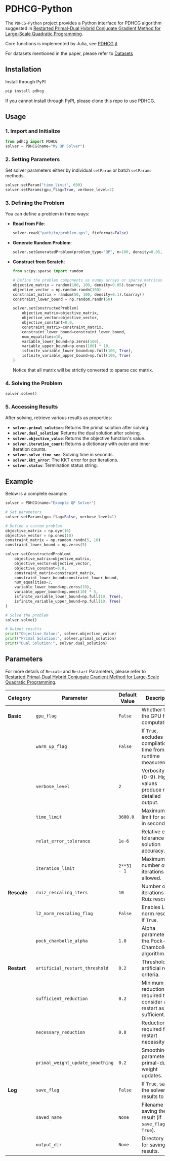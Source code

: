 
# PDHCG-Python
The `PDHCG-Python` project provides a Python interface for PDHCG algorithm suggested in [Restarted Primal-Dual Hybrid Conjugate Gradient Method for Large-Scale Quadratic Programming](https://arxiv.org/abs/2405.16160).

Core functions is implemented by Julia, see [PDHCG.jl](https://github.com/Huangyc98/PDHCG.jl).

For datasets mentioned in the paper, please refer to [Datasets](https://github.com/Lhongpei/QP_datasets)
## Installation

Install through PyPI

```bash
pip install pdhcg
```
If you cannot install through PyPI, please clone this repo to use PDHCG.

## Usage

### 1. Import and Initialize

```python
from pdhcg import PDHCG  
solver = PDHCG(name="My QP Solver")
```

### 2. Setting Parameters

Set solver parameters either by individual `setParam` or batch `setParams` methods.

```python
solver.setParam("time_limit", 600)
solver.setParams(gpu_flag=True, verbose_level=2)
```


### 3. Defining the Problem

You can define a problem in three ways:

- **Read from File**:

  ```python
  solver.read("path/to/problem.qps", fixformat=False)
  ```

- **Generate Random Problem**:

  ```python
  solver.setGeneratedProblem(problem_type="QP", n=100, density=0.05, seed=42)
  ```

- **Construct from Scratch**:

  ```python
  from scipy.sparse import random

  # Define the problem components as numpy arrays or sparse matrices
  objective_matrix = random(100, 100, density=0.05).toarray()
  objective_vector = np.random.randn(100)
  constraint_matrix = random(50, 100, density=0.1).toarray()
  constraint_lower_bound = np.random.randn(50)
  
  solver.setConstructedProblem(
      objective_matrix=objective_matrix,
      objective_vector=objective_vector,
      objective_constant=0.0,
      constraint_matrix=constraint_matrix,
      constraint_lower_bound=constraint_lower_bound,
      num_equalities=10,
      variable_lower_bound=np.zeros(100),
      variable_upper_bound=np.ones(100) * 10,
      isfinite_variable_lower_bound=np.full(100, True),
      isfinite_variable_upper_bound=np.full(100, True)
  )
  ```

  Notice that all matrix will be strictly converted to sparse csc matrix.

### 4. Solving the Problem

```python
solver.solve()
```

### 5. Accessing Results

After solving, retrieve various results as properties:

- **`solver.primal_solution`**: Returns the primal solution after solving.
- **`solver.dual_solution`**: Returns the dual solution after solving.
- **`solver.objective_value`**: Returns the objective function's value.
- **`solver.iteration_count`**: Returns a dictionary with outer and inner iteration counts.
- **`solver.solve_time_sec`**: Solving time in seconds.
- **`solver.kkt_error`**: The KKT error for per iterations.
- **`solver.status`**: Termination status string.

## Example

Below is a complete example:

```python
solver = PDHCG(name="Example QP Solver")

# Set parameters
solver.setParams(gpu_flag=False, verbose_level=1)

# Define a custom problem
objective_matrix = np.eye(10)
objective_vector = np.ones(10)
constraint_matrix = np.random.randn(5, 10)
constraint_lower_bound = np.zeros(5)

solver.setConstructedProblem(
    objective_matrix=objective_matrix,
    objective_vector=objective_vector,
    objective_constant=0.0,
    constraint_matrix=constraint_matrix,
    constraint_lower_bound=constraint_lower_bound,
    num_equalities=2,
    variable_lower_bound=np.zeros(10),
    variable_upper_bound=np.ones(10) * 5,
    isfinite_variable_lower_bound=np.full(10, True),
    isfinite_variable_upper_bound=np.full(10, True)
)

# Solve the problem
solver.solve()

# Output results
print("Objective Value:", solver.objective_value)
print("Primal Solution:", solver.primal_solution)
print("Dual Solution:", solver.dual_solution)
```

## Parameters

For more details of `Rescale` and `Restart` Parameters, please refer to [Restarted Primal-Dual Hybrid Conjugate Gradient Method for Large-Scale Quadratic Programming](https://arxiv.org/abs/2405.16160).

| Category   | Parameter                       | Default Value | Description                                                                                  |
|------------|---------------------------------|---------------|----------------------------------------------------------------------------------------------|
| **Basic**  | `gpu_flag`                      | `False`       | Whether to use the GPU for computations.                                                    |
|            | `warm_up_flag`                  | `False`       | If `True`, excludes compilation time from runtime measurements.                             |
|            | `verbose_level`                 | `2`           | Verbosity level (0-9). Higher values produce more detailed output.                          |
|            | `time_limit`                    | `3600.0`      | Maximum time limit for solving in seconds.                                                  |
|            | `relat_error_tolerance`         | `1e-6`        | Relative error tolerance for solution accuracy.                                             |
|            | `iteration_limit`               | `2**31 - 1`   | Maximum number of iterations allowed.                                                       |
| **Rescale**| `ruiz_rescaling_iters`          | `10`          | Number of iterations for Ruiz rescaling.                                                    |
|            | `l2_norm_rescaling_flag`        | `False`       | Enables L2 norm rescaling if `True`.                                                        |
|            | `pock_chambolle_alpha`          | `1.0`         | Alpha parameter for the Pock-Chambolle algorithm.                                           |
| **Restart**| `artificial_restart_threshold`  | `0.2`         | Threshold for artificial restart criteria.                                                  |
|            | `sufficient_reduction`          | `0.2`         | Minimum reduction required to consider a restart as sufficient.                             |
|            | `necessary_reduction`           | `0.8`         | Reduction required for restart necessity.                                                  |
|            | `primal_weight_update_smoothing`| `0.2`         | Smoothing parameter for primal-dual weight updates.                                         |
| **Log**    | `save_flag`                     | `False`       | If `True`, saves the solver's results to a file.                                           |
|            | `saved_name`                    | `None`        | Filename for saving the result (if `save_flag` is `True`).                                  |
|            | `output_dir`                    | `None`        | Directory path for saving results.                                                          |
